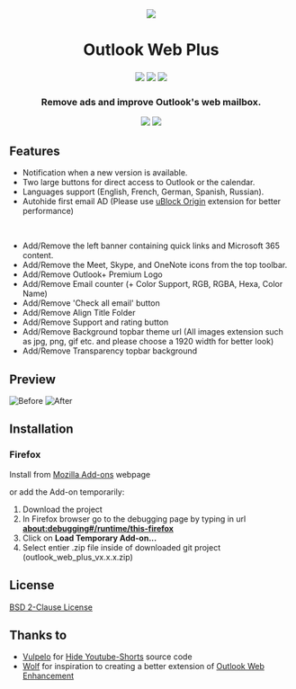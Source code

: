 <div align="center">
  <sub>
    <img src="https://addons.mozilla.org/user-media/addon_icons/2789/2789916-64.png?modified=2ae24ebb">
  </sub>
  <h1>Outlook Web Plus</h1>
</div>

<h3 align="center">
  <img src="https://img.shields.io/amo/users/outlook-web-plus?style=flat&logo=firefox&label=Firefox%20Users">
  <img src="https://img.shields.io/amo/v/outlook-web-plus?style=flat&logo=firefox&label=Version">
  <img src="https://img.shields.io/amo/dw/outlook-web-plus?logo=firefox&label=Downloads">
  <h3 align="center">Remove ads and improve Outlook's web mailbox.</h3>
</h3>

<p align="center">
  <a href="https://addons.mozilla.org/fr/firefox/addon/outlook-web-plus/"><img src="https://blog.mozilla.org/addons/files/2015/11/get-the-addon.png"/></a>
  <a href="https://chromewebstore.google.com/detail/outlook-web-plus/xxx"><img src="https://github.com/rztprog/broll-youtube-thumbnail/assets/45171753/ad685787-0ce4-4167-87da-e1b26e6aacf3"/></a>
</p>

## Features
- Notification when a new version is available.
- Two large buttons for direct access to Outlook or the calendar.
- Languages support (English, French, German, Spanish, Russian).
- Autohide first email AD (Please use [uBlock Origin](https://github.com/gorhill/uBlock) extension for better performance)

<br />

- Add/Remove the left banner containing quick links and Microsoft 365 content.
- Add/Remove the Meet, Skype, and OneNote icons from the top toolbar.
- Add/Remove Outlook+ Premium Logo
- Add/Remove Email counter (+ Color Support, RGB, RGBA, Hexa, Color Name)
- Add/Remove 'Check all email' button
- Add/Remove Align Title Folder
- Add/Remove Support and rating button
- Add/Remove Background topbar theme url (All images extension such as jpg, png, gif etc. and please choose a 1920 width for better look)
- Add/Remove Transparency topbar background


## Preview

![Before](https://addons.mozilla.org/user-media/previews/full/289/289012.png)
![After](https://addons.mozilla.org/user-media/previews/full/289/289797.png)

## Installation

### Firefox 

Install from [Mozilla Add-ons](https://addons.mozilla.org/fr/firefox/addon/outlook-web-plus/) webpage

or add the Add-on temporarily:
1. Download the project
2. In Firefox browser go to the debugging page by typing in url <b>[about:debugging#/runtime/this-firefox](about:debugging#/runtime/this-firefox)</b>
4. Click on <b>Load Temporary Add-on...</b>
5. Select entier .zip file inside of downloaded git project (outlook_web_plus_vx.x.x.zip)

## License

[BSD 2-Clause License](https://github.com/rztprog/outlook-web-plus/blob/main/LICENSE)

## Thanks to

- [Vulpelo](https://github.com/Vulpelo) for [Hide Youtube-Shorts](https://github.com/Vulpelo/hide-youtube-shorts) source code
- [Wolf](https://addons.mozilla.org/fr/firefox/user/12495535/) for inspiration to creating a better extension of [Outlook Web Enhancement](https://addons.mozilla.org/fr/firefox/addon/outlook-web-enhancement/)
